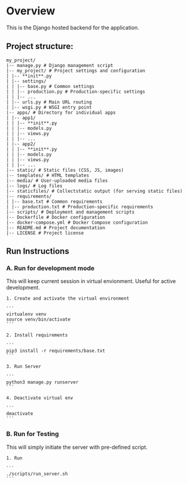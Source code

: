 # Overview

This is the Django hosted backend for the application.

## Project structure:

```
my_project/
|-- manage.py # Django management script
|-- my_project/ # Project settings and configuration
| |-- **init**.py
| |-- settings/
| | |-- base.py # Common settings
| | |-- production.py # Production-specific settings
| | |-- ...
| |-- urls.py # Main URL routing
| |-- wsgi.py # WSGI entry point
|-- apps/ # Directory for individual apps
| |-- app1/
| | |-- **init**.py
| | |-- models.py
| | |-- views.py
| | |-- ...
| |-- app2/
| | |-- **init**.py
| | |-- models.py
| | |-- views.py
| | |-- ...
|-- static/ # Static files (CSS, JS, images)
|-- templates/ # HTML templates
|-- media/ # User-uploaded media files
|-- logs/ # Log files
|-- staticfiles/ # Collectstatic output (for serving static files)
|-- requirements/
| |-- base.txt # Common requirements
| |-- production.txt # Production-specific requirements
|-- scripts/ # Deployment and management scripts
|-- Dockerfile # Docker configuration
|-- docker-compose.yml # Docker Compose configuration
|-- README.md # Project documentation
|-- LICENSE # Project license
```

## Run Instructions

### A. Run for development mode

This will keep current session in virtual envionment. Useful for active development.

    1. Create and activate the virtual environment

    ```
    virtualenv venv
    source venv/bin/activate
    ```

    2. Install requirements

    ```
    pip3 install -r requirements/base.txt
    ```

    3. Run Server

    ```
    python3 manage.py runserver
    ```

    4. Deactivate virtual env

    ```
    deactivate
    ```

### B. Run for Testing

This will simply initiate the server with pre-defined script.

    1. Run

    ```
    ./scripts/run_server.sh
    ```
